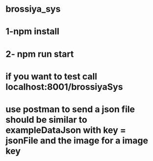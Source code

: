 # brossiya_sys

# 1-npm install 

# 2- npm run start 

# if you want to test  call localhost:8001/brossiyaSys  
# use postman to send a json file should be similar to exampleDataJson with key = jsonFile and the image for a image key 
